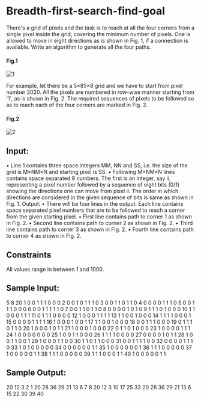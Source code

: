 # Breadth-first-search-find-goal

There's a grid of pixels and the task is to reach at all the four corners from a single pixel inside the grid, covering the minimum number of pixels. 
One is allowed to move in eight directions as is shown in Fig. 1, if a connection is available. Write an algorithm to generate all the four paths.

#### Fig.1 
![1](https://user-images.githubusercontent.com/59218287/119479932-6f2aab00-bd51-11eb-8faa-52302539adcc.jpg)

For example, let there be a 5×85×8 grid and we have to start from pixel number 2020. All the pixels are numbered in row-wise manner starting from '1', 
as is shown in Fig. 2. The required sequences of pixels to be followed so as to reach each of the four corners are marked in Fig. 2.

#### Fig.2
![2](https://user-images.githubusercontent.com/59218287/119479937-705bd800-bd51-11eb-89bf-896614191847.jpg)

## Input:
•	Line 1 contains three space integers MM, NN and SS, i.e. the size of the grid is M×NM×N and starting pixel is SS.
•	Following M×NM×N lines contains space separated 9 numbers. The first is an integer, say ii, representing a pixel number followed by a sequence of eight bits (0/1) showing the directions one can move from pixel ii. The order in which directions are considered in the given sequence of bits is same as shown in Fig. 1.
Output:
•	There will be four lines in the output. Each line contains space separated pixel numbers that are to be followed to reach a corner from the given starting pixel.
•	First line contains path to corner 1 as shown in Fig. 2.
•	Second line contains path to corner 2 as shown in Fig. 2.
•	Third line contains path to corner 3 as shown in Fig. 2.
•	Fourth line contains path to corner 4 as shown in Fig. 2.
## Constraints
All values range in between 1 and 1000.
## Sample Input:
5 8 20
1 0 0 1 1 1 0 0 0 
2 0 0 1 0 1 1 1 0 
3 0 0 1 1 0 1 1 0 
4 0 0 0 0 1 1 1 0 
5 0 0 1 1 1 0 0 0 
6 0 0 1 1 1 1 1 0 
7 0 0 1 1 0 1 1 0 
8 0 0 0 0 1 0 1 0
9 1 1 1 0 1 0 0 0 
10 1 1 0 0 0 1 1 1 
11 0 1 1 1 0 0 0 0 
12 1 0 0 0 1 1 1 1 
13 1 1 0 0 1 0 0 0 
14 1 1 1 1 0 0 0 1 
15 0 0 0 0 1 1 1 1 
16 1 0 0 0 1 0 0 1
17 1 1 0 0 1 0 0 0 
18 0 0 1 1 1 0 0 0 
19 0 1 1 1 0 1 1 0 
20 1 0 0 0 1 0 1 1 
21 1 0 0 0 1 0 0 0 
22 0 1 1 0 1 0 0 0 
23 1 0 0 0 0 1 1 1 
24 1 0 0 0 0 0 0 0
25 1 0 0 1 1 0 0 0 
26 1 1 1 1 0 0 0 0 
27 0 0 0 0 1 0 1 1 
28 1 0 0 1 1 0 0 1 
29 1 0 0 0 1 1 0 0 
30 1 1 0 1 1 0 0 0 
31 0 0 1 1 1 1 0 0 
32 0 0 0 0 1 1 1 0
33 1 0 1 0 0 0 0 0 
34 0 0 0 0 0 0 1 1 
35 1 0 0 0 0 0 0 1 
36 1 1 1 0 0 0 0 0 
37 1 0 0 0 0 0 1 1 
38 1 1 1 0 0 0 0 0 
39 1 1 1 0 0 0 1 1 
40 1 0 0 0 0 0 1 1
## Sample Output:
20 12 3 2 1 
20 28 36 29 21 13 6 7 8 
20 12 3 10 17 25 33 
20 28 36 29 21 13 6 15 22 30 39 40
